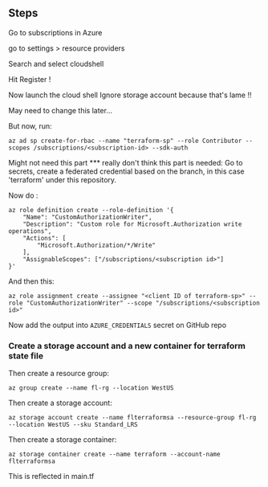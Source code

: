 ## Steps


Go to subscriptions in Azure

go to settings > resource providers

Search and select cloudshell

Hit Register !

Now launch the cloud shell
Ignore storage account because that's lame !!

May need to change this later...

But now, run:

`az ad sp create-for-rbac --name "terraform-sp" --role Contributor --scopes /subscriptions/<subscription-id> --sdk-auth`

Might not need this part *** really don't think this part is needed:
Go to secrets, create a federated credential based on the branch, in this case 'terraform' under this repository.

Now do :

```
az role definition create --role-definition '{
    "Name": "CustomAuthorizationWriter",
    "Description": "Custom role for Microsoft.Authorization write operations",
    "Actions": [
        "Microsoft.Authorization/*/Write"
    ],
    "AssignableScopes": ["/subscriptions/<subscription id>"]
}'
```

And then this:

`az role assignment create --assignee "<client ID of terraform-sp>" --role "CustomAuthorizationWriter" --scope "/subscriptions/<subscription id>"`

<!-- Now with that json output:

put ARM_CLIENT_ID as clientId
put ARM_CLIENT_SECRET as clientSecret
put ARM_TENANT_ID as tenantId

into github actions secrets! -->

Now add the output into `AZURE_CREDENTIALS` secret on GitHub repo

### Create a storage account and a new container for terraform state file

Then create a resource group:

`az group create --name fl-rg --location WestUS`

Then create a storage account:

`az storage account create --name flterraformsa --resource-group fl-rg --location WestUS --sku Standard_LRS`

Then create a storage container:

`az storage container create --name terraform --account-name flterraformsa`

This is reflected in main.tf